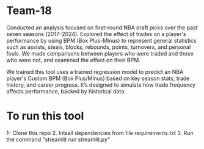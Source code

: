 # Team-18

Conducted an analysis focused on first-round NBA draft picks over the past seven seasons (2017–2024). Explored the effect of trades on a player's performance by using BPM (Box Plus-Minus) to represent general statistics such as assists, steals, blocks, rebounds, points, turnovers, and personal fouls. We made comparisons between players who were traded and those who were not, and examined the effect on their BPM.

We trained this tool uses a trained regression model to predict an NBA player's Custom BPM (Box Plus/Minus) based on key season stats, trade history, and career progress. It’s designed to simulate how trade frequency affects performance, backed by historical data.

# To run this tool
1- Clone this repo
2. Intsall dependencies from file requirements.txt
3. Run the command "streamlit run streamlit.py"
